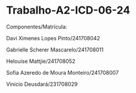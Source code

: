 # Trabalho-A2-ICD-06-24

Componentes/Matrícula:

Davi Ximenes Lopes Pinto/241708042

Gabrielle Scherer Mascarelo/241708011

Helouise Mattjie/241708052

Sofia Azeredo de Moura Monteiro/241708007

Vinicio Deusdará/231708029

